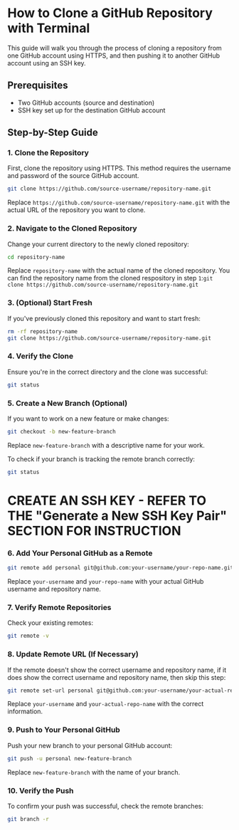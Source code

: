 # How to Clone a GitHub Repository with Terminal
This guide will walk you through the process of cloning a repository from one GitHub account using HTTPS, and then pushing it to another GitHub account using an SSH key.

## Prerequisites

- Two GitHub accounts (source and destination)
- SSH key set up for the destination GitHub account

## Step-by-Step Guide

### 1. Clone the Repository

First, clone the repository using HTTPS. This method requires the username and password of the source GitHub account.

```bash
git clone https://github.com/source-username/repository-name.git
```

Replace `https://github.com/source-username/repository-name.git` with the actual URL of the repository you want to clone.

### 2. Navigate to the Cloned Repository

Change your current directory to the newly cloned repository:

```bash
cd repository-name
```

Replace `repository-name` with the actual name of the cloned repository.
You can find the repository name from the cloned respository in step ```1```:```git clone https://github.com/source-username/repository-name.git```

### 3. (Optional) Start Fresh

If you've previously cloned this repository and want to start fresh:

```bash
rm -rf repository-name
git clone https://github.com/source-username/repository-name.git
```

### 4. Verify the Clone

Ensure you're in the correct directory and the clone was successful:

```bash
git status
```

### 5. Create a New Branch (Optional)

If you want to work on a new feature or make changes:

```bash
git checkout -b new-feature-branch
```

Replace `new-feature-branch` with a descriptive name for your work.

To check if your branch is tracking the remote branch correctly:

```bash
git status
```
# CREATE AN SSH KEY - REFER TO THE "Generate a New SSH Key Pair" SECTION FOR INSTRUCTION

### 6. Add Your Personal GitHub as a Remote

```bash
git remote add personal git@github.com:your-username/your-repo-name.git
```

Replace `your-username` and `your-repo-name` with your actual GitHub username and repository name.

### 7. Verify Remote Repositories

Check your existing remotes:

```bash
git remote -v
```

### 8. Update Remote URL (If Necessary)

If the remote doesn't show the correct username and repository name, if it does show the correct username and repository name, then skip this step:

```bash
git remote set-url personal git@github.com:your-username/your-actual-repo-name.git
```

Replace `your-username` and `your-actual-repo-name` with the correct information.

### 9. Push to Your Personal GitHub

Push your new branch to your personal GitHub account:

```bash
git push -u personal new-feature-branch
```

Replace `new-feature-branch` with the name of your branch.

### 10. Verify the Push

To confirm your push was successful, check the remote branches:

```bash
git branch -r
```
